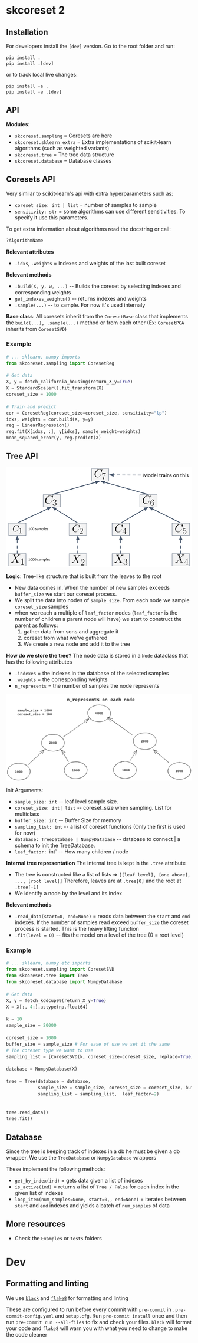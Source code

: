 # skcoreset 2

## Installation

For developers install the `[dev]` version. Go to the root folder and run:

```
pip install .
pip install .[dev]
```

or to track local live changes:

```
pip install -e .
pip install -e .[dev]
```

## API

**Modules**:

- `skcoreset.sampling` = Coresets are here
- `skcoreset.sklearn_extra` = Extra implementations of scikit-learn algorithms (such as weighted variants)
- `skcoreset.tree` = The tree data structure
- `skcoreset.database` = Database classes

## Coresets API

Very similar to scikit-learn's api with extra hyperparameters such as:

- `coreset_size: int | list` = number of samples to sample
- `sensitivity: str` = some algorithms can use different sensitivities. To specify it use this parameters.

To get extra information about algorithms read the docstring or call:

```python
?AlgorithmName
```

**Relevant attributes**

- `.idxs`, `.weights` = indexes and weights of the last built coreset

**Relevant methods**

- `.build(X, y, w, ...)` -- Builds the coreset by selecting indexes and corresponding weights
- `get_indexes_weights()` -- returns indexes and weights
- `.sample(...)` -- to sample. For now it's used internaly

**Base class**: All coresets inherit from the `CoresetBase` class that implements the `build(...), .sample(...)` method or from each other (Ex: `CoresetPCA` inherits from `CoresetSVD`)

### Example

```python
# ... sklearn, numpy imports
from skcoreset.sampling import CoresetReg

# Get data
X, y = fetch_california_housing(return_X_y=True)
X = StandardScaler().fit_transform(X)
coreset_size = 1000

# Train and predict
cor = CoresetReg(coreset_size=coreset_size, sensitivity="lp")
idxs, weights = cor.build(X, y=y)
reg = LinearRegression()
reg.fit(X[idxs, :], y[idxs], sample_weight=weights)
mean_squared_error(y, reg.predict(X)
```

## Tree API

![tree.png](resources/tree.png)

**Logic**: Tree-like structure that is built from the leaves to the root

- New data comes in. When the number of new samples exceeds `buffer_size` we start our coreset process.
- We split the data into nodes of `sample_size`. From each node we sample `coreset_size` samples
- when we reach a multiple of `leaf_factor` nodes (`leaf_factor` is the number of children a parent node will have) we start to construct the parent as follows:
  1. gather data from sons and aggregate it
  2. coreset from what we've gathered
  3. We create a new node and add it to the tree

**How do we store the tree?**
The node data is stored in a `Node` dataclass that has the following attributes

- `.indexes` = the indexes in the database of the selected samples
- `.weights` = the corresponding weights
- `n_represents` = the number of samples the node represents

![n_represents](resources/n_represents.png)

Init Arguments:

- `sample_size: int` -- leaf level sample size.
- `coreset_size: int| list` -- coreset_size when sampling. List for multiclass
- `buffer_size: int` -- Buffer Size for memory
- `sampling_list: int` -- a list of coreset functions (Only the first is used for now)
- `database: TreeDatabase | NumpyDatabase` -- database to connect | a schema to init the TreeDatabase.
- `leaf_factor: `int` -- How many children / node

**Internal tree representation**
The internal tree is kept in the `.tree` atrribute

- The tree is constructed like a list of lists => `[[leaf level], [one above], ..., [root level]]`
  Therefore, leaves are at `.tree[0]` and the root at `.tree[-1]`
- We identify a node by the level and its index

**Relevant methods**

- `.read_data(start=0, end=None)` = reads data between the `start` and `end` indexes. If the number of samples read exceed `buffer_size` the coreset process is started. This is the heavy lifting function
- `.fit(level = 0)` -- fits the model on a level of the tree (0 = root level)

### Example

```python
# ... sklearn, numpy etc imports
from skcoreset.sampling import CoresetSVD
from skcoreset.tree import Tree
from skcoreset.database import NumpyDatabase

# Get data
X, y = fetch_kddcup99(return_X_y=True)
X = X[:, 4:].astype(np.float64)

k = 10
sample_size = 20000

coreset_size = 1000
buffer_size = sample_size # For ease of use we set it the same
# The coreset type we want to use
sampling_list = [CoresetSVD(k, coreset_size=coreset_size, replace=True)]

database = NumpyDatabase(X)

tree = Tree(database = database,
            sample_size = sample_size, coreset_size = coreset_size, buffer_size = buffer_size,
            sampling_list = sampling_list,  leaf_factor=2)


tree.read_data()
tree.fit()
```

## Database

Since the tree is keeping track of indexes in a db he must be given a db wrapper. We use the `TreeDatabase` or `NumpyDatabase` wrappers

These implement the following methods:

- `get_by_index(ind)` = gets data given a list of indexes
- `is_active(ind)` = returns a list of `True / False` for each index in the given list of indexes
- `loop_item(num_samples=None, start=0,, end=None)` = iterates between `start` and `end` indexes and yields a batch of `num_samples` of data

## More resources

- Check the `Examples` or `tests` folders

# Dev

## Formatting and linting

We use [`black`](https://github.com/psf/black) and [`flake8`](https://flake8.pycqa.org/en/latest/) for formatting and linting

These are configured to run before every commit with `pre-commit` in `.pre-commit-config.yaml` and `setup.cfg`.
Run `pre-commit install` once and then run `pre-commit run --all-files` to fix and check your files. `black` will format your code and `flake8` will warn you with what you need to change to make the code cleaner
